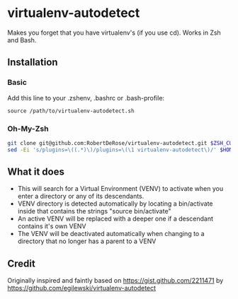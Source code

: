 # virtualenv-autodetect

Makes you forget that you have virtualenv's (if you use cd).
Works in Zsh and Bash.

## Installation

### Basic

Add this line to your .zshenv, .bashrc or .bash-profile:

```source /path/to/virtualenv-autodetect.sh```

### Oh-My-Zsh

```zsh
git clone git@github.com:RobertDeRose/virtualenv-autodetect.git $ZSH_CUSTOM/plugins/virtualenv-autodetect
sed -Ei 's/plugins=\((.*)\)/plugins=\(\1 virtualenv-autodetect\)/' $HOME/.zshrc
```

## What it does

* This will search for a Virtual Environment (VENV) to activate when you enter a directory or any of its descendants.
* VENV directory is detected automatically by locating a bin/activate inside that contains the strings "source bin/activate"
* An active VENV will be replaced with a deeper one if a descendant contains it's own VENV
* The VENV will be deactivated automatically when changing to a directory that no longer has a parent to a VENV

## Credit

Originally inspired and faintly based on https://gist.github.com/2211471 by https://github.com/egilewski/virtualenv-autodetect

